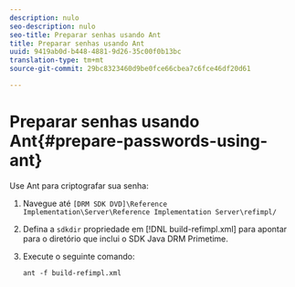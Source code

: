 ```yaml
---
description: nulo
seo-description: nulo
seo-title: Preparar senhas usando Ant
title: Preparar senhas usando Ant
uuid: 9419ab0d-b448-4881-9d26-35c00f0b13bc
translation-type: tm+mt
source-git-commit: 29bc8323460d9be0fce66cbea7c6fce46df20d61

---
```



# Preparar senhas usando Ant{#prepare-passwords-using-ant}

Use Ant para criptografar sua senha:

1. Navegue até `[DRM SDK DVD]\Reference Implementation\Server\Reference Implementation Server\refimpl/`
1. Defina a `sdkdir` propriedade em [!DNL build-refimpl.xml] para apontar para o diretório que inclui o SDK Java DRM Primetime.
1. Execute o seguinte comando:

   ```
   ant -f build-refimpl.xml
   ```

